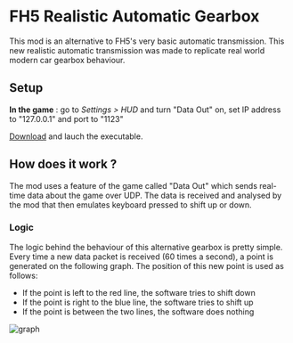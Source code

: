 # FH5 Realistic Automatic Gearbox

This mod is an alternative to FH5's very basic automatic transmission. This new realistic automatic transmission was made to replicate real world modern car gearbox behaviour.

## Setup

**In the game** : go to *Settings > HUD* and turn "Data Out" on, set IP address to "127.0.0.1" and port to "1123" 

[Download](https://github.com/t9dupuy/FH5-Realistic-Gearbox/releases/tag/v0.1-alpha) and lauch the executable.

## How does it work ?

The mod uses a feature of the game called "Data Out" which sends real-time data about the game over UDP. 
The data is received and analysed by the mod that then emulates keyboard pressed to shift up or down.

### Logic

The logic behind the behaviour of this alternative gearbox is pretty simple.
Every time a new data packet is received (60 times a second), a point is generated on the following graph. The position of this new point is used as follows:
* If the point is left to the red line, the software tries to shift down
* If the point is right to the blue line, the software tries to shift up
* If the point is between the two lines, the software does nothing

![graph](https://user-images.githubusercontent.com/74502713/205510725-e0435a69-cf65-49df-9e36-e40dccc452c9.png)
